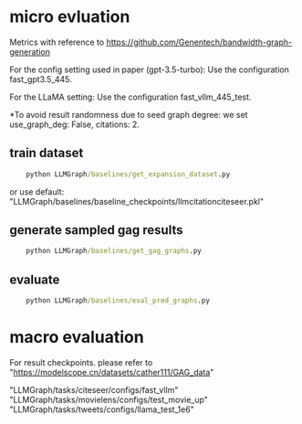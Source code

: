 # micro evluation 
Metrics with reference to https://github.com/Genentech/bandwidth-graph-generation

For the config setting used in paper (gpt-3.5-turbo): Use the configuration fast_gpt3.5_445.

For the LLaMA setting: Use the configuration fast_vllm_445_test.

*To avoid result randomness due to seed graph degree: we set use_graph_deg: False, citations: 2.

## train dataset
```cmd
    python LLMGraph/baselines/get_expansion_dataset.py
```
or use default: "LLMGraph/baselines/baseline_checkpoints/llmcitationciteseer.pkl"



## generate sampled gag results
```cmd
    python LLMGraph/baselines/get_gag_graphs.py
```

## evaluate
```cmd
    python LLMGraph/baselines/eval_pred_graphs.py
```


# macro evaluation
For result checkpoints. please refer to "https://modelscope.cn/datasets/cather111/GAG_data"

"LLMGraph/tasks/citeseer/configs/fast_vllm"
"LLMGraph/tasks/movielens/configs/test_movie_up"
"LLMGraph/tasks/tweets/configs/llama_test_1e6"